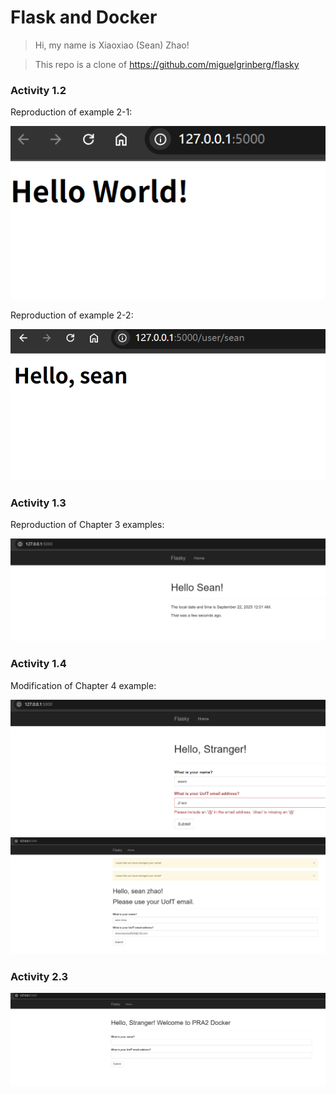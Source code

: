 # Flask and Docker
> Hi, my name is Xiaoxiao (Sean) Zhao!

> This repo is a clone of https://github.com/miguelgrinberg/flasky

### Activity 1.2
Reproduction of example 2-1:

![alt text](img/image.png)

Reproduction of example 2-2:

![alt text](img/image2.png)

### Activity 1.3
Reproduction of Chapter 3 examples:

![alt text](img/image3.png)

### Activity 1.4
Modification of Chapter 4 example:

![alt text](img/image4.png)
![alt text](img/image5.png)

### Activity 2.3
![alt text](img/image6.png)
